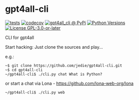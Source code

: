 # gpt4all-cli

[![tests](https://github.com/jedie/gpt4all_cli/actions/workflows/tests.yml/badge.svg?branch=main)](https://github.com/jedie/gpt4all_cli/actions/workflows/tests.yml)
[![codecov](https://codecov.io/github/jedie/gpt4all_cli/branch/main/graph/badge.svg)](https://app.codecov.io/github/jedie/gpt4all_cli)
[![gpt4all_cli @ PyPi](https://img.shields.io/pypi/v/gpt4all_cli?label=gpt4all_cli%20%40%20PyPi)](https://pypi.org/project/gpt4all_cli/)
[![Python Versions](https://img.shields.io/pypi/pyversions/gpt4all_cli)](https://github.com/jedie/gpt4all_cli/blob/main/pyproject.toml)
[![License GPL-3.0-or-later](https://img.shields.io/pypi/l/gpt4all_cli)](https://github.com/jedie/gpt4all_cli/blob/main/LICENSE)

CLI for gpt4all

Start hacking: Just clone the sources and play...

e.g.:

```commandline
~$ git clone https://github.com/jedie/gpt4all-cli.git
~$ cd gpt4all-cli
~/gpt4all-cli$ ./cli.py chat What is Python?
```


or start a chat via Lona - https://github.com/lona-web-org/lona

```commandline
~/gpt4all-cli$ ./cli.py web
```
